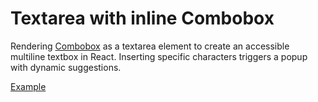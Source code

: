 # Textarea with inline Combobox

<p data-description>
  Rendering <a href="/components/combobox">Combobox</a> as a textarea element to create an accessible multiline textbox in React. Inserting specific characters triggers a popup with dynamic suggestions.
</p>

<a href="./index.tsx" data-playground>Example</a>
